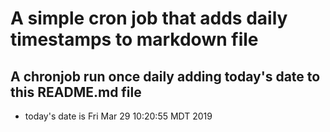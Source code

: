 A simple cron job that adds daily timestamps to markdown file
============================================================
## A chronjob run once daily adding today's date to this README.md file
* today's date is Fri Mar 29 10:20:55 MDT 2019
